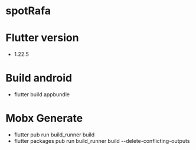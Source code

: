 # spotRafa

# Flutter version
- 1.22.5

# Build android
- flutter build appbundle

# Mobx Generate
- flutter pub run build_runner build
- flutter packages pub run build_runner build --delete-conflicting-outputs